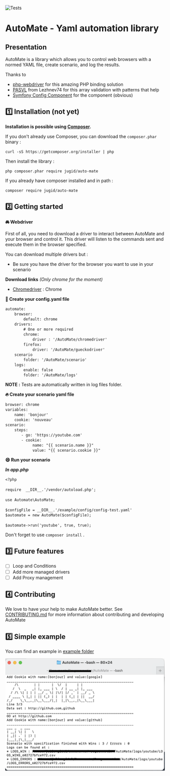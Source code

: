 ![Tests](https://github.com/JuGid/AutoMate/workflows/Tests/badge.svg)
# AutoMate - Yaml automation library

## Presentation

AutoMate is a library which allows you to control web browsers with a normed YAML file, create scenario, and log the results.

Thanks to 
 - [php-webdriver](https://github.com/php-webdriver/php-webdriver) for this amazing PHP binding solution
 - [PASVL](https://github.com/lezhnev74/pasvl) from Lezhnev74 for this array validation with patterns that help
 - [Symfony Config Component](https://github.com/symfony/config) for the component (obvious)

## 1️⃣ Installation (not yet)

**Installation is possible using [Composer](https://getcomposer.org/).**

If you don't already use Composer, you can download the `composer.phar` binary :

    curl -sS https://getcomposer.org/installer | php

Then install the library :

    php composer.phar require jugid/auto-mate

If you already have composer installed and in path :

    composer require jugid/auto-mate

## 2️⃣ Getting started

**🚘 Webdriver**

First of all, you need to download a driver to interact between AutoMate and your browser and control it. This driver will listen to the commands sent and execute them in the browser specified.

You can download multiple drivers but :

 - Be sure you have the driver for the browser you want to use in your scenario

**Download links**
*(Only chrome for the moment)*
 - [Chromedriver](https://sites.google.com/a/chromium.org/chromedriver/downloads) : Chrome

**🔧 Create your config.yaml file**

    automate:
    	browser:
    		default: chrome
    	drivers:
	    	# One or more required
    		chrome:
    			driver : '/AutoMate/chromedriver'
    		firefox:
    			driver: '/AutoMate/gueckodriver'
    	scenario
			folder: '/AutoMate/scenario'
    	logs:
    		enable: false
    		folder: '/AutoMate/logs'


**NOTE :** Tests are automatically written in log files folder.

**🔥 Create your scenario yaml file**

    browser: chrome
    variables:
        name: 'bonjour'
        cookie: 'nouveau'
    scenario:
        steps:
    	   - go: 'https://youtube.com'
    	   - cookie:
    		    name: "{{ scenario.name }}"
    		    value: "{{ scenario.cookie }}"

**😄 Run your scenario**

***In app.php***

    <?php
    
    require  __DIR__.'/vendor/autoload.php';
    
    use Automate\AutoMate;
    
    $configFile = __DIR__.'/example/config/config-test.yaml'
    $automate = new AutoMate($configFile);
    
    $automate->run('youtube', true, true);

Don't forget to use `composer install` .

## 3️⃣ Future features

 - [ ] Loop and Conditions
 - [ ] Add more managed drivers
 - [ ] Add Proxy management

## 4️⃣ Contributing

We love to have your help to make AutoMate better. 
See [CONTRIBUTING.md](.github/CONTRIBUTING.md) for more information about contributing and developing AutoMate

## 5️⃣ Simple example

You can find an example in [example folder](example)

![AutoMate Screenshot](https://github.com/JuGid/AutoMate/blob/master/docs/images/screen_automate.png)



